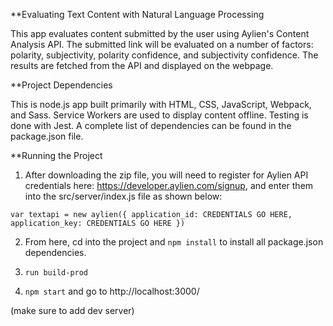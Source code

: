 **Evaluating Text Content with Natural Language Processing

This app evaluates content submitted by the user using Aylien's Content Analysis API. The submitted link will be evaluated on a number of factors: polarity, subjectivity, polarity confidence, and subjectivity confidence. The results are fetched from the API and displayed on the webpage.


**Project Dependencies

This is node.js app built primarily with HTML, CSS, JavaScript, Webpack, and Sass. Service Workers are used to display content offline. Testing is done with Jest. A complete list of dependencies can be found in the package.json file. 

**Running the Project

1. After downloading the zip file, you will need to register for Aylien API credentials here: https://developer.aylien.com/signup, and enter them into the src/server/index.js file as shown below:

`var textapi = new aylien({
  application_id: CREDENTIALS GO HERE,
  application_key: CREDENTIALS GO HERE
})`

2. From here, cd into the project and `npm install` to install all package.json dependencies. 

3. `run build-prod`

4. `npm start` and go to http://localhost:3000/


(make sure to add dev server)

